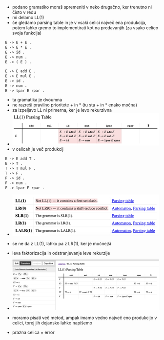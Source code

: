 - podano gramatiko moraš spremeniti v neko drugačno, ker trenutno ni čisto v redu
- mi delamo LL(1)
- če gledamo parsing table in je v vsaki celici največ ena produkcija, potem lahko gremo to implementirati kot na predavanjih (za vsako celico svoja funkcija)

```
E -> E + E .
E -> E * E .
E -> id .
E -> num .
E -> ( E ) .
```

```
E -> E add E .
E -> E mul E .
E -> id .
E -> num .
E -> lpar E rpar .
```
- ta gramatika je dvoumna
- ne razreši pravilno prioritete + in \* (tu sta + in \* enako močna)
- za izpeljavo LL ni primerna, ker je levo rekurzivna
- ![600](../../Images3/Pasted%20image%2020250317094337.png)
- v celicah je več produkcij

```
E -> E add T .
E -> T .
T -> T mul F .
T -> F .
F -> id .
F -> num .
F -> lpar E rpar .
```
- ![500](../../Images3/Pasted%20image%2020250317094537.png)
- se ne da z LL(1), lahko pa z LR(1), ker je močnejši

- leva faktorizacija in odstranjevanje leve rekurzije
- ![650](../../Images3/Pasted%20image%2020250317094804.png)
- moramo pisati več metod, ampak imamo vedno največ eno produkcijo v celici, torej jih dejansko lahko napišemo
- prazna celica = error